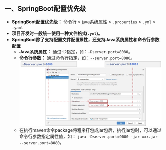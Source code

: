 ## 一、SpringBoot配置优先级
* **SpringBoot配置优先级：** 命令行 > java系统属性 > `.properties` > `.yml` > `.yaml` 
* **项目开发时一般统一使用一种文件格式(`.yml`)。**
* **SpringBoot除了支持配置文件配置属性，还支持Java系统属性和命令行参数配置**
  * **Java系统属性：** 通过-D指定，如：`-Dserver.port=8080`。
  * **命令行参数：** 通过命令行指定，如：`--server.port=8080`。
   ![1749494809934](image/Spring原理/1749494809934.png)
  * 在执行maven命令package将程序打包成jar包后，执行jar包时，可以通过命令行参数指定属性值，如：
   `java -Dserver.port=9000 -jar xxx.jar --server.port=8080`。
 